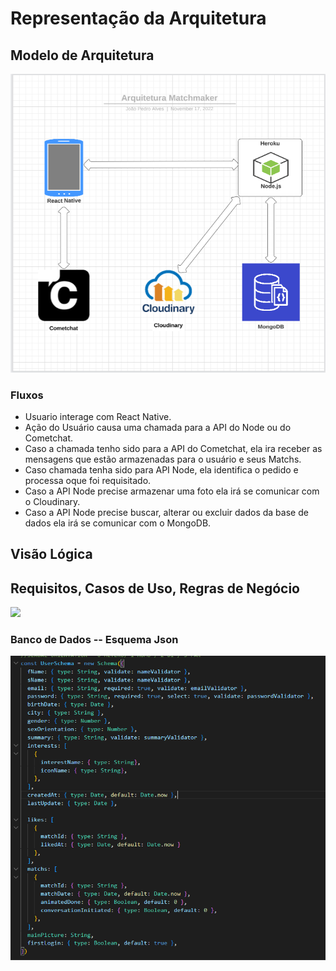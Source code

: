 # Representação da Arquitetura

## Modelo de Arquitetura
![](.gitbook/assets/arquitetura.PNG)

### Fluxos
- Usuario interage com React Native.
- Ação do Usuário causa uma chamada para a API do Node ou do Cometchat.
- Caso a chamada tenho sido para a API do Cometchat, ela ira receber as mensagens que estão armazenadas para o usuário e seus Matchs.
- Caso chamada tenha sido para API Node, ela identifica o pedido e processa oque foi requisitado.
- Caso a API Node precise armazenar uma foto ela irá se comunicar com o Cloudinary.
- Caso a API Node precise buscar, alterar ou excluir dados da base de dados ela irá se comunicar com o MongoDB.

## Visão Lógica

## Requisitos, Casos de Uso, Regras de Negócio
<a href="https://docs.google.com/document/d/19oKj4Zr_HFHgyRyFSSqEWiRJWSP0U0Mtd7cCmj3HGtw/edit?usp=sharing" title="Documento de Requisitos, Regras de Negócios e Casos de Uso"><img src="https://gdm-catalog-fmapi-prod.imgix.net/ProductLogo/23b998d3-f991-4f01-821a-e2f902f884d7.png?auto=format&q=30&w=30&h=90&fit=max&dpr=3" ></a>

### Banco de Dados -- Esquema Json
![](.gitbook/assets/userSchema.PNG)

